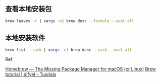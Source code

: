 ## 查看本地安装包

```sh
brew leaves -r | xargs -n1 brew desc --formula --eval-all
```

## 本地安装软件

```sh
brew list --cask | xargs -n1 brew desc --cask --eval-all
```

Ref

[Homebrew — The Missing Package Manager for macOS (or Linux)](https://brew.sh/)
[Brew tutorial | difyel - Tuorials](https://difyel.com/tutorial/brew-tutorial/index.html)